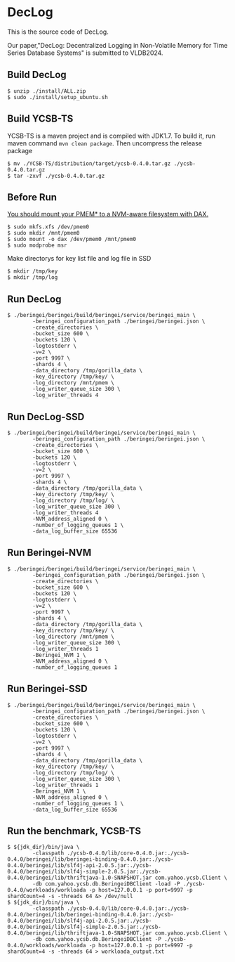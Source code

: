 # DecLog
This is the source code of DecLog.

Our paper,"DecLog: Decentralized Logging in Non-Volatile Memory for Time Series Database Systems" is submitted to VLDB2024.


## Build DecLog
```
$ unzip ./install/ALL.zip
$ sudo ./install/setup_ubuntu.sh
```
## Build YCSB-TS
YCSB-TS is a maven project and is compiled with JDK1.7.
To build it, run maven command `mvn clean package`.
Then uncompress the release package 
```
$ mv ./YCSB-TS/distribution/target/ycsb-0.4.0.tar.gz ./ycsb-0.4.0.tar.gz
$ tar -zxvf ./ycsb-0.4.0.tar.gz
```
## Before Run
[You should mount your PMEM* to a NVM-aware filesystem with DAX.](https://docs.pmem.io/persistent-memory/getting-started-guide/creating-development-environments/linux-environments/linux-memmap)
```
$ sudo mkfs.xfs /dev/pmem0
$ sudo mkdir /mnt/pmem0
$ sudo mount -o dax /dev/pmem0 /mnt/pmem0
$ sudo modprobe msr
```
Make directorys for key list file and log file in SSD
```
$ mkdir /tmp/key
$ mkdir /tmp/log
```


## Run DecLog

```
$ ./beringei/beringei/build/beringei/service/beringei_main \
        -beringei_configuration_path ./beringei/beringei.json \
        -create_directories \
        -bucket_size 600 \
        -buckets 120 \
        -logtostderr \
        -v=2 \
        -port 9997 \
        -shards 4 \
        -data_directory /tmp/gorilla_data \
        -key_directory /tmp/key/ \
        -log_directory /mnt/pmem \
        -log_writer_queue_size 300 \
        -log_writer_threads 4
```
## Run DecLog-SSD
```
$ ./beringei/beringei/build/beringei/service/beringei_main \
        -beringei_configuration_path ./beringei/beringei.json \
        -create_directories \
        -bucket_size 600 \
        -buckets 120 \
        -logtostderr \
        -v=2 \
        -port 9997 \
        -shards 4 \
        -data_directory /tmp/gorilla_data \
        -key_directory /tmp/key/ \
        -log_directory /tmp/log/ \
        -log_writer_queue_size 300 \
        -log_writer_threads 4
        -NVM_address_aligned 0 \
        -number_of_logging_queues 1 \
        -data_log_buffer_size 65536
```
## Run Beringei-NVM
```
$ ./beringei/beringei/build/beringei/service/beringei_main \
        -beringei_configuration_path ./beringei/beringei.json \
        -create_directories \
        -bucket_size 600 \
        -buckets 120 \
        -logtostderr \
        -v=2 \
        -port 9997 \
        -shards 4 \
        -data_directory /tmp/gorilla_data \
        -key_directory /tmp/key/ \
        -log_directory /mnt/pmem \
        -log_writer_queue_size 300 \
        -log_writer_threads 1
        -Beringei_NVM 1 \
        -NVM_address_aligned 0 \
        -number_of_logging_queues 1
```
## Run Beringei-SSD
```
$ ./beringei/beringei/build/beringei/service/beringei_main \
        -beringei_configuration_path ./beringei/beringei.json \
        -create_directories \
        -bucket_size 600 \
        -buckets 120 \
        -logtostderr \
        -v=2 \
        -port 9997 \
        -shards 4 \
        -data_directory /tmp/gorilla_data \
        -key_directory /tmp/key/ \
        -log_directory /tmp/log/ \
        -log_writer_queue_size 300 \
        -log_writer_threads 1
        -Beringei_NVM 1 \
        -NVM_address_aligned 0 \
        -number_of_logging_queues 1 \
        -data_log_buffer_size 65536
```


## Run the benchmark, YCSB-TS


```
$ ${jdk_dir}/bin/java \
        -classpath ./ycsb-0.4.0/lib/core-0.4.0.jar:./ycsb-0.4.0/beringei/lib/beringei-binding-0.4.0.jar:./ycsb-0.4.0/beringei/lib/slf4j-api-2.0.5.jar:./ycsb-0.4.0/beringei/lib/slf4j-simple-2.0.5.jar:./ycsb-0.4.0/beringei/lib/thriftjava-1.0-SNAPSHOT.jar com.yahoo.ycsb.Client \
        -db com.yahoo.ycsb.db.BeringeiDBClient -load -P ./ycsb-0.4.0/workloads/workloada -p host=127.0.0.1 -p port=9997 -p shardCount=4 -s -threads 64 &> /dev/null
$ ${jdk_dir}/bin/java \
        -classpath ./ycsb-0.4.0/lib/core-0.4.0.jar:./ycsb-0.4.0/beringei/lib/beringei-binding-0.4.0.jar:./ycsb-0.4.0/beringei/lib/slf4j-api-2.0.5.jar:./ycsb-0.4.0/beringei/lib/slf4j-simple-2.0.5.jar:./ycsb-0.4.0/beringei/lib/thriftjava-1.0-SNAPSHOT.jar com.yahoo.ycsb.Client \
        -db com.yahoo.ycsb.db.BeringeiDBClient -P ./ycsb-0.4.0/workloads/workloada -p host=127.0.0.1 -p port=9997 -p shardCount=4 -s -threads 64 > workloada_output.txt
```

